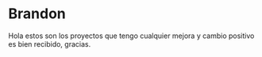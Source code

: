 # Brandon
Hola estos son los proyectos que tengo cualquier mejora y cambio positivo es bien recibido, gracias.
